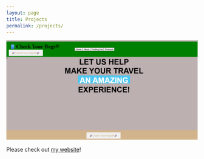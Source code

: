 ```yaml
---
layout: page
title: Projects
permalink: /projects/
---
```


![](projectimage.png)

Please check out [my website](https://checkyourbags1.netlify.app/)!